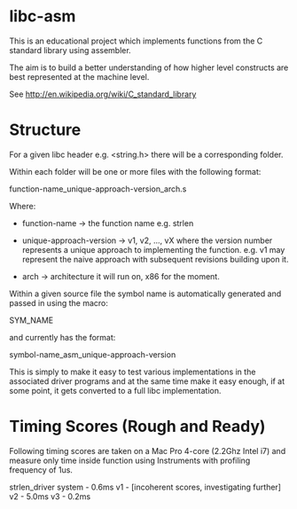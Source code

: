 libc-asm
========

This is an educational project which implements functions from the C standard library using assembler.

The aim is to build a better understanding of how higher level constructs are best represented at the machine level.

See http://en.wikipedia.org/wiki/C_standard_library

Structure
=========
For a given libc header e.g. <string.h> there will be a corresponding folder.

Within each folder will be one or more files with the following format:

function-name\_unique-approach-version\_arch.s

Where:
  - function-name -> the function name e.g. strlen
  
  - unique-approach-version -> v1, v2, ..., vX where the version number represents a unique approach to implementing
  the function. e.g. v1 may represent the naive approach with subsequent revisions building upon it.
  
  - arch -> architecture it will run on, x86 for the moment.
  
Within a given source file the symbol name is automatically generated and passed in using the macro:

SYM\_NAME

and currently has the format:

symbol-name\_asm\_unique-approach-version

This is simply to make it easy to test various implementations in the associated driver programs and at the same time
make it easy enough, if at some point, it gets converted to a full libc implementation.


Timing Scores (Rough and Ready)
===============================

Following timing scores are taken on a Mac Pro 4-core (2.2Ghz Intel i7) and measure only time inside
function using Instruments with profiling frequency of 1us.

strlen_driver
system - 0.6ms
v1 - [incoherent scores, investigating further]
v2 - 5.0ms
v3 - 0.2ms
